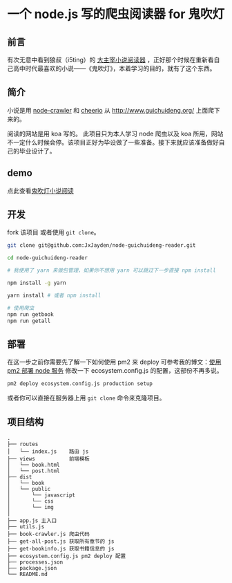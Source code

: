 # 一个 node.js 写的爬虫阅读器 for 鬼吹灯

## 前言
有次无意中看到狼叔（i5ting）的 [大主宰小说阅读器](https://github.com/i5ting/simplereader) ，正好那个时候在重新看自己高中时代最喜欢的小说——《鬼吹灯》，本着学习的目的，就有了这个东西。

## 简介
小说是用 [node-crawler](https://github.com/bda-research/node-crawler) 和 [cheerio](https://github.com/cheeriojs/cheerio) 从 http://www.guichuideng.org/ 上面爬下来的。

阅读的网站是用 koa 写的。
此项目只为本人学习 node 爬虫以及 koa 所用，网站不一定什么时候会停。该项目正好为毕设做了一些准备。接下来就应该准备做好自己的毕业设计了。

## demo
点此查看[鬼吹灯小说阅读](http://reader.jxdjayden.cn/book.html)
## 开发 

fork 该项目 或者使用 `git clone`。
 
```bash
git clone git@github.com:JxJayden/node-guichuideng-reader.git

cd node-guichuideng-reader

# 我使用了 yarn 来做包管理，如果你不想用 yarn 可以跳过下一步直接 npm install

npm install -g yarn

yarn install # 或者 npm install

# 使用爬虫
npm run getbook
npm run getall
```

## 部署
在这一步之前你需要先了解一下如何使用 pm2 来 deploy 
可参考我的博文：[使用 pm2 部署 node 服务](http://blog.jxdjayden.cn/2017/02/03/JavaScript/%E4%BD%BF%E7%94%A8github%E5%92%8Cpm2%E9%83%A8%E7%BD%B2node%E6%9C%8D%E5%8A%A1/)
修改一下 ecosystem.config.js 的配置，这部份不再多说。

```bash
pm2 deploy ecosystem.config.js production setup
```

或者你可以直接在服务器上用 `git clone` 命令来克隆项目。

## 项目结构

```
.
├── routes
│   └── index.js    路由 js
├── views           前端模板
│   └── book.html
│   └── post.html
├── dist
│   └── book
│   └── public
│   	└── javascript
│   	└── css
│   	└── img
│
├── app.js 主入口
├── utils.js
├── book-crawler.js 爬虫代码
├── get-all-post.js 获取所有章节的 js
├── get-bookinfo.js 获取书籍信息的 js
├── ecosystem.config.js pm2 deploy 配置
├── processes.json
├── package.json
└── README.md
```
